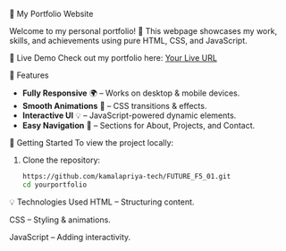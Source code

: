  🌟 My Portfolio Website

Welcome to my personal portfolio! 🚀 This webpage showcases my work, skills, and achievements using pure HTML, CSS, and JavaScript.

🔗 Live Demo
Check out my portfolio here: [Your Live URL](https://kamalapriya-tech.github.io/FUTURE_F5_01/)

 📌 Features
- **Fully Responsive** 🌍 – Works on desktop & mobile devices.
- **Smooth Animations** 🎨 – CSS transitions & effects.
- **Interactive UI** 💡 – JavaScript-powered dynamic elements.
- **Easy Navigation** 📑 – Sections for About, Projects, and Contact.

 🚀 Getting Started
To view the project locally:
1. Clone the repository:
   ```bash
   https://github.com/kamalapriya-tech/FUTURE_F5_01.git
   cd yourportfolio
💡 Technologies Used
HTML – Structuring content.

CSS – Styling & animations.

JavaScript – Adding interactivity.
